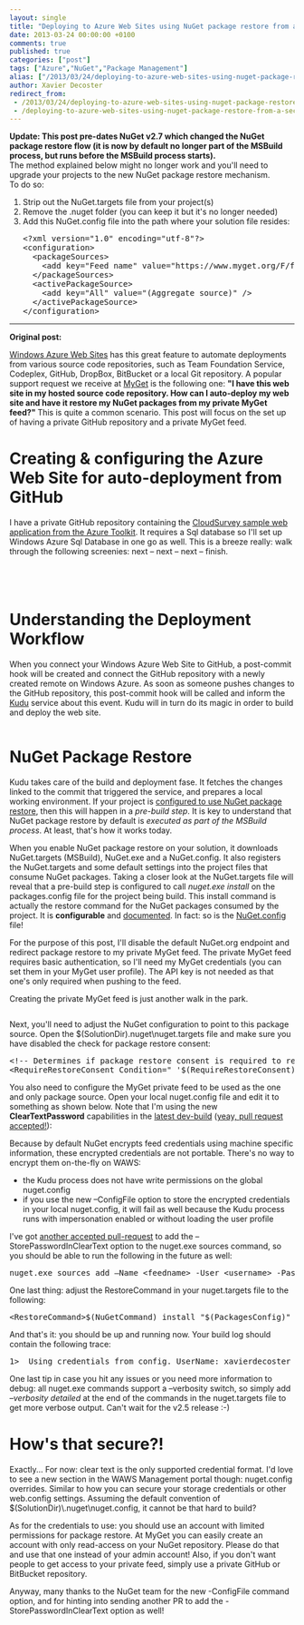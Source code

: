 ```yaml
---
layout: single
title: "Deploying to Azure Web Sites using NuGet package restore from a secured feed"
date: 2013-03-24 00:00:00 +0100
comments: true
published: true
categories: ["post"]
tags: ["Azure","NuGet","Package Management"]
alias: ["/2013/03/24/deploying-to-azure-web-sites-using-nuget-package-restore-from-a-secured-feed/"]
author: Xavier Decoster
redirect_from:
 - /2013/03/24/deploying-to-azure-web-sites-using-nuget-package-restore-from-a-secured-feed/.html
 - /deploying-to-azure-web-sites-using-nuget-package-restore-from-a-secured-feed
---
```

<p>
<b>
Update: This post pre-dates NuGet v2.7 which changed the NuGet package restore flow (it is now by default no longer part of the MSBuild process, but runs before the MSBuild process starts).
</b><br/>
The method explained below might no longer work and you'll need to upgrade your projects to the new NuGet package restore mechanism.<br/>
To do so:
<ol>
<li>Strip out the NuGet.targets file from your project(s)</li>
<li>Remove the .nuget folder (you can keep it but it's no longer needed)</li>
<li>Add this NuGet.config file into the path where your solution file resides:<br/>
<pre>
&lt;?xml version="1.0" encoding="utf-8"?&gt;
&lt;configuration&gt;
  &lt;packageSources&gt;
    &lt;add key="Feed name" value="https://www.myget.org/F/feed_goes_here/api/v2/" /&gt;
  &lt;/packageSources&gt;
  &lt;activePackageSource&gt;
    &lt;add key="All" value="(Aggregate source)" />
  &lt;/activePackageSource&gt;
&lt;/configuration&gt;
</pre></li>
</ol>
</p>

<hr/>

<p><b>Original post:</b></p>

<p><p><a href="http://www.windowsazure.com/en-us/home/scenarios/web-sites/">Windows Azure Web Sites</a> has this great feature to automate deployments from various source code repositories, such as Team Foundation Service, Codeplex, GitHub, DropBox, BitBucket or a local Git repository. A popular support request we receive at <a href="http://www.myget.org">MyGet</a> is the following one: <strong>"I have this web site in my hosted source code repository. How can I auto-deploy my web site and have it restore my NuGet packages from my private MyGet feed?" </strong>This is quite a common scenario. This post will focus on the set up of having a private GitHub repository and a private MyGet feed.
</p><h1>Creating &amp; configuring the Azure Web Site for auto-deployment from GitHub
</h1><p>I have a private GitHub repository containing the <a href="http://blog.ntotten.com/2012/07/24/windows-azure-web-sites-modern-application-sample-cloud-survey/">CloudSurvey sample web application from the Azure Toolkit</a>. It requires a Sql database so I'll set up Windows Azure Sql Database in one go as well. This is a breeze really: walk through the following screenies: next – next – next – finish.
</p><p><img src="/get/032413_1935_Deployingto1_634997505156711815.png" alt=""/>
    </p><p><img src="/get/032413_1935_Deployingto2_634997505160930295.png" alt=""/>
    </p><p><img src="/get/032413_1935_Deployingto3_634997505164992535.png" alt=""/>
    </p><p><img src="/get/032413_1935_Deployingto4_634997505169367235.png" alt=""/>
    </p><h1>Understanding the Deployment Workflow
</h1><p>When you connect your Windows Azure Web Site to GitHub, a post-commit hook will be created and connect the GitHub repository with a newly created remote on Windows Azure. As soon as someone pushes changes to the GitHub repository, this post-commit hook will be called and inform the <a href="https://github.com/projectkudu/kudu">Kudu</a> service about this event. Kudu will in turn do its magic in order to build and deploy the web site.
</p><p><img src="/get/032413_1935_Deployingto5_634997505173898166.png" alt=""/>
    </p><h1>NuGet Package Restore
</h1><p>Kudu takes care of the build and deployment fase. It fetches the changes linked to the commit that triggered the service, and prepares a local working environment. If your project is <a href="http://docs.nuget.org/docs/workflows/using-nuget-without-committing-packages">configured to use NuGet package restore</a>, then this will happen in a <em>pre-build step</em>. It is key to understand that NuGet package restore by default is <em>executed as part of the MSBuild process</em>. At least, that's how it works today.
</p><p>When you enable NuGet package restore on your solution, it downloads NuGet.targets (MSBuild), NuGet.exe and a NuGet.config. It also registers the NuGet.targets and some default settings into the project files that consume NuGet packages. Taking a closer look at the NuGet.targets file will reveal that a pre-build step is configured to call <em>nuget.exe install</em> on the packages.config file for the project being build. This install command is actually the restore command for the NuGet packages consumed by the project. It is <strong>configurable</strong> and <a href="http://docs.nuget.org/docs/reference/command-line-reference">documented</a>. In fact: so is the <a href="http://docs.nuget.org/docs/reference/nuget-config-file">NuGet.config</a> file!
</p><p>For the purpose of this post, I'll disable the default NuGet.org endpoint and redirect package restore to my private MyGet feed. The private MyGet feed requires basic authentication, so I'll need my MyGet credentials (you can set them in your MyGet user profile). The API key is not needed as that one's only required when pushing to the feed.
</p><p>Creating the private MyGet feed is just another walk in the park.
</p><p><img src="/get/032413_1935_Deployingto6_634997505178897814.png" alt=""/>
    </p><p>Next, you'll need to adjust the NuGet configuration to point to this package source. Open the $(SolutionDir).nuget\nuget.targets file and make sure you have disabled the check for package restore consent:
</p><p><pre>&lt;!-- Determines if package restore consent is required to restore packages --&gt;<br/>&lt;RequireRestoreConsent Condition=" '$(RequireRestoreConsent)' != 'false' "&gt;false&lt;/RequireRestoreConsent&gt;</pre></p><p>You also need to configure the MyGet private feed to be used as the one and only package source. Open your local nuget.config file and edit it to something as shown below. Note that I'm using the new <strong>ClearTextPassword</strong> capabilities in the <a href="http://build.nuget.org/NuGet.exe">latest dev-build</a> (<a href="http://nuget.codeplex.com/SourceControl/network/forks/XavierDecoster/NuGet2991/contribution/4018#!/tab/comments" target="_blank">yeay, pull request accepted!</a>):
</p><p><script src="https://gist.github.com/xavierdecoster/0b8b6fa4986b18283373.js"></script></p><p>Because by default NuGet encrypts feed credentials using machine specific information, these encrypted credentials are not portable. There's no way to encrypt them on-the-fly on WAWS:
</p><ul><li>the Kudu process does not have write permissions on the global nuget.config
</li><li>if you use the new –ConfigFile option to store the encrypted credentials in your local nuget.config, it will fail as well because the Kudu process runs with impersonation enabled or without loading the user profile
</li></ul><p>I've got <a href="http://nuget.codeplex.com/SourceControl/network/forks/XavierDecoster/ClearTextOptionInSourcesCommand/contribution/4311" target="_blank">another accepted pull-request</a> to add the –StorePasswordInClearText option to the nuget.exe sources command, so you should be able to run the following in the future as well:
</p><p><pre>nuget.exe sources add –Name &lt;feedname&gt; -User &lt;username&gt; -Password &lt;password&gt; -ConfigFile nuget.config -StorePasswordInClearText</pre>
</p><p>One last thing: adjust the RestoreCommand in your nuget.targets file to the following:
</p><p><pre>&lt;RestoreCommand&gt;$(NuGetCommand) install "$(PackagesConfig)" -NonInteractive $(RequireConsentSwitch) -solutionDir "$(SolutionDir) "&lt;/RestoreCommand&gt;</pre></p><p>And that's it: you should be up and running now. Your build log should contain the following trace:
</p><p><pre>1>  Using credentials from config. UserName: xavierdecoster</pre></p><p>One last tip in case you hit any issues or you need more information to debug: all nuget.exe commands support a –verbosity switch, so simply add <em>–verbosity detailed</em> at the end of the commands in the nuget.targets file to get more verbose output. Can't wait for the v2.5 release :-)</p></p>

<h1>How's that secure?!</h1>

<p>Exactly... For now: clear text is the only supported credential format. I'd love to see a new section in the WAWS Management portal though: nuget.config overrides. Similar to how you can secure your storage credentials or other web.config settings. Assuming the default convention of $(SolutionDir)\.nuget\nuget.config, it cannot be that hard to build?</p>

<p>As for the credentials to use: you should use an account with limited permissions for package restore. At MyGet you can easily create an account with only read-access on your NuGet repository. Please do that and use that one instead of your admin account! Also, if you don't want people to get access to your private feed, simply use a private GitHub or BitBucket repository.</p>

<p>Anyway, many thanks to the NuGet team for the new -ConfigFile command option, and for hinting into sending another PR to add the -StorePasswordInClearText option as well!</p>
